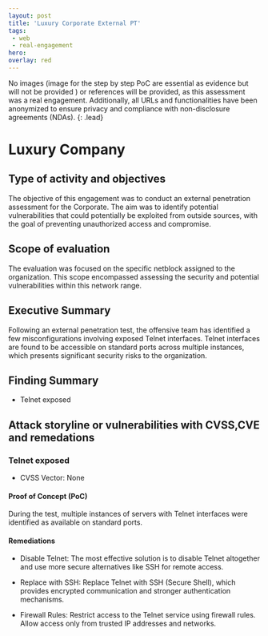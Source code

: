 ```yaml
---
layout: post
title: 'Luxury Corporate External PT'
tags:
 - web
 - real-engagement
hero: 
overlay: red
---
```


No images (image for the step by step PoC are essential as evidence but will not be provided
) or references will be provided, as this assessment was a real engagement. Additionally, all URLs and functionalities have been anonymized to ensure privacy and compliance with non-disclosure agreements (NDAs). {: .lead} <!--break-->

# Luxury Company

## Type of activity and objectives
The objective of this engagement was to conduct an external penetration assessment for the Corporate. The aim was to identify potential vulnerabilities that could potentially be exploited from outside sources, with the goal of preventing unauthorized access and compromise.
## Scope of evaluation
The evaluation was focused on the specific netblock assigned to the organization. This scope encompassed assessing the security and potential vulnerabilities within this network range.
## Executive Summary
Following an external penetration test, the offensive team has identified a few misconfigurations involving exposed Telnet interfaces.
Telnet interfaces are found to be accessible on standard ports across multiple instances, which presents significant security risks to the organization.
## Finding Summary
- Telnet exposed
## Attack storyline or vulnerabilities with CVSS,CVE and remedations
### Telnet exposed 
- CVSS Vector: None
#### Proof of Concept (PoC) 
During the test, multiple instances of servers with Telnet interfaces were identified as available on standard ports.
#### Remediations
- Disable Telnet: The most effective solution is to disable Telnet altogether and use more secure alternatives like SSH for remote access.

- Replace with SSH: Replace Telnet with SSH (Secure Shell), which provides encrypted communication and stronger authentication mechanisms.

- Firewall Rules: Restrict access to the Telnet service using firewall rules. Allow access only from trusted IP addresses and networks.